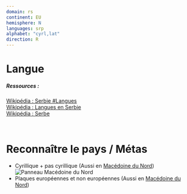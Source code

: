 ```yaml
---
domain: rs
continent: EU
hemisphere: N
languages: srp
alphabet: "cyrl,lat"
direction: R
---
```


# Langue

##### Ressources :

[Wikipédia : Serbie #Langues](https://fr.wikipedia.org/wiki/Serbie#Langues)  
[Wikipédia : Langues en Serbie](https://fr.wikipedia.org/wiki/Langues_en_Serbie)  
[Wikipédia : Serbe](https://fr.wikipedia.org/wiki/Serbe)  

<br/>

# Reconnaître le pays / Métas

- Cyrillique + pas cyrillique (Aussi en [Macédoine du Nord](/flag/mk))  
  ![Panneau Macédoine du Nord](/images/countries/rs/panneau.png)
- Plaques européennes et non européennes (Aussi en [Macédoine du Nord](/flag/mk))

